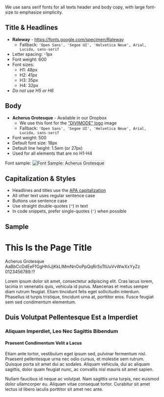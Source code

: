We use sans serif fonts for all texts header and body copy, with large font-size to emphasize simplicity.

## Title & Headlines

* **Raleway** - https://fonts.google.com/specimen/Raleway
  * Fallback: `'Open Sans', 'Segoe UI', 'Helvetica Neue', Arial, Lucida, sans-serif`
* Letter spacing: -1px
* Font weight: 600
* Font sizes:
  * H1: 48px
  * H2: 41px
  * H3: 35px
  * H4: 32px
* _Do not use H5 or H6_

## Body

* **Acherus Grotesque** - Available in our Dropbox
  * We use this font for the ["DIVIMODE" logo](/docs/logo) image
  * Fallback: `'Open Sans', 'Segoe UI', 'Helvetica Neue', Arial, Lucida, sans-serif`
* Font weight: 500
* Default font size: 18px
* Default line height: 1.5em (or 27px)
* Used for all elements that are no H1-H4

Font sample:
<img src="../acherus-font-sample.png" alt="Font Sample: Acherus Grotesque" style="max-width:800px;border:1px solid #ccc"/>

## Capitalization & Styles

* Headlines and titles use the [APA capitalization](https://capitalizemytitle.com/style/APA/)
* All other text uses regular sentence case
* Buttons use sentence case
* Use straight double-quotes (`"`) in text
* In code snippets, prefer single-quotes (`'`) when possible

## Sample

<div id="page-container">
<h1>This Is the Page Title</h1>
<p>Acherus Grotesque AaBbCcDdEeFfGgHhIiJjKkLlMmNnOoPpQqRrSsTtUuVvWwXxYyZz 0123456789.!?</p>
<p>Lorem ipsum dolor sit amet, consectetur adipiscing elit. Cras lacus lorem, lacinia in venenatis quis, vehicula id purus. Maecenas et metus semper diam rutrum feugiat. Etiam tincidunt felis eget sollicitudin interdum. Phasellus id turpis tristique, tincidunt urna at, porttitor eros. Fusce feugiat sem sed condimentum elementum.</p>
<h2>Duis Volutpat Pellentesque Est a Imperdiet</h2>
<h3>Aliquam Imperdiet, Leo Nec Sagittis Bibendum</h3>
<h4>Praesent Condimentum Velit a Lacus</h4>
<p>Etiam ante tortor, vestibulum eget ipsum sed, pulvinar fermentum nisl. Praesent pellentesque urna nec odio cursus, et molestie sem rutrum. Quisque porta sit amet dui ac sodales. Aliquam vehicula, dui ac aliquam sagittis, dolor quam feugiat nunc, ac convallis nisl mauris sit amet sapien.</p>
<p>Nullam faucibus id neque ac volutpat. Nam sagittis urna turpis, nec euismod dolor ullamcorper eu. Aliquam vitae consequat tortor. Curabitur sit amet lectus id libero iaculis porttitor sit amet nec ante.</p>
</div>
